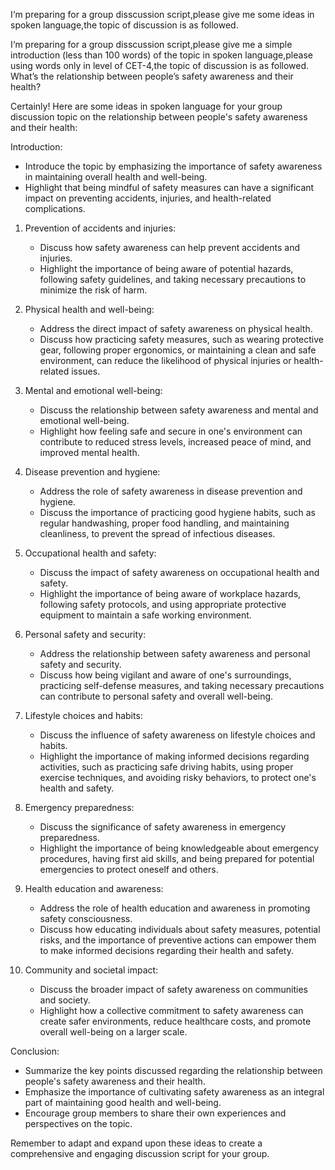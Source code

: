 I‘m preparing for a group disscussion script,please give me some ideas in spoken language,the topic of discussion is as followed.


I‘m preparing for a group disscussion script,please give me a simple introduction (less than 100 words) of the topic in spoken language,please using words only in level of CET-4,the topic of discussion is as followed.
What’s the relationship between people’s safety awareness and their health?

Certainly! Here are some ideas in spoken language for your group discussion topic on the relationship between people's safety awareness and their health:

Introduction:
- Introduce the topic by emphasizing the importance of safety awareness in maintaining overall health and well-being.
- Highlight that being mindful of safety measures can have a significant impact on preventing accidents, injuries, and health-related complications.

1. Prevention of accidents and injuries:
   - Discuss how safety awareness can help prevent accidents and injuries.
   - Highlight the importance of being aware of potential hazards, following safety guidelines, and taking necessary precautions to minimize the risk of harm.

2. Physical health and well-being:
   - Address the direct impact of safety awareness on physical health.
   - Discuss how practicing safety measures, such as wearing protective gear, following proper ergonomics, or maintaining a clean and safe environment, can reduce the likelihood of physical injuries or health-related issues.

3. Mental and emotional well-being:
   - Discuss the relationship between safety awareness and mental and emotional well-being.
   - Highlight how feeling safe and secure in one's environment can contribute to reduced stress levels, increased peace of mind, and improved mental health.

4. Disease prevention and hygiene:
   - Address the role of safety awareness in disease prevention and hygiene.
   - Discuss the importance of practicing good hygiene habits, such as regular handwashing, proper food handling, and maintaining cleanliness, to prevent the spread of infectious diseases.

5. Occupational health and safety:
   - Discuss the impact of safety awareness on occupational health and safety.
   - Highlight the importance of being aware of workplace hazards, following safety protocols, and using appropriate protective equipment to maintain a safe working environment.

6. Personal safety and security:
   - Address the relationship between safety awareness and personal safety and security.
   - Discuss how being vigilant and aware of one's surroundings, practicing self-defense measures, and taking necessary precautions can contribute to personal safety and overall well-being.

7. Lifestyle choices and habits:
   - Discuss the influence of safety awareness on lifestyle choices and habits.
   - Highlight the importance of making informed decisions regarding activities, such as practicing safe driving habits, using proper exercise techniques, and avoiding risky behaviors, to protect one's health and safety.

8. Emergency preparedness:
   - Discuss the significance of safety awareness in emergency preparedness.
   - Highlight the importance of being knowledgeable about emergency procedures, having first aid skills, and being prepared for potential emergencies to protect oneself and others.

9. Health education and awareness:
   - Address the role of health education and awareness in promoting safety consciousness.
   - Discuss how educating individuals about safety measures, potential risks, and the importance of preventive actions can empower them to make informed decisions regarding their health and safety.

10. Community and societal impact:
    - Discuss the broader impact of safety awareness on communities and society.
    - Highlight how a collective commitment to safety awareness can create safer environments, reduce healthcare costs, and promote overall well-being on a larger scale.

Conclusion:
- Summarize the key points discussed regarding the relationship between people's safety awareness and their health.
- Emphasize the importance of cultivating safety awareness as an integral part of maintaining good health and well-being.
- Encourage group members to share their own experiences and perspectives on the topic.

Remember to adapt and expand upon these ideas to create a comprehensive and engaging discussion script for your group.